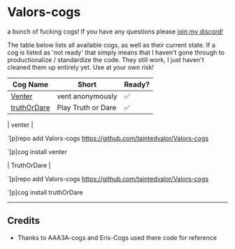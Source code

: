 # Valors-cogs
a bunch of fucking cogs! 
If you have any questions please [join my discord!](https://discord.gg/QysVtMvgSN)

The table below lists all available cogs, as well as their current state. If a cog is listed as 'not ready' that simply means that I haven't gone through to productionalize / standardize the code. They still work, I just haven't cleaned them up entirely yet. Use at your own risk!


| Cog Name | Short | Ready? |
| --- | --- | --- |
| [Venter](#venter) | vent anonymously | ✅ |
| [truthOrDare](#truthOrDare) | Play Truth or Dare | ✅ |

| venter |

`[p]repo add Valors-cogs https://github.com/taintedvalor/Valors-cogs

`[p]cog install venter

| TruthOrDare |

`[p]repo add Valors-cogs https://github.com/taintedvalor/Valors-cogs

`[p]cog install truthOrDare



-------
Credits
-------

* Thanks to AAA3A-cogs and Eris-Cogs used there code for reference
  


